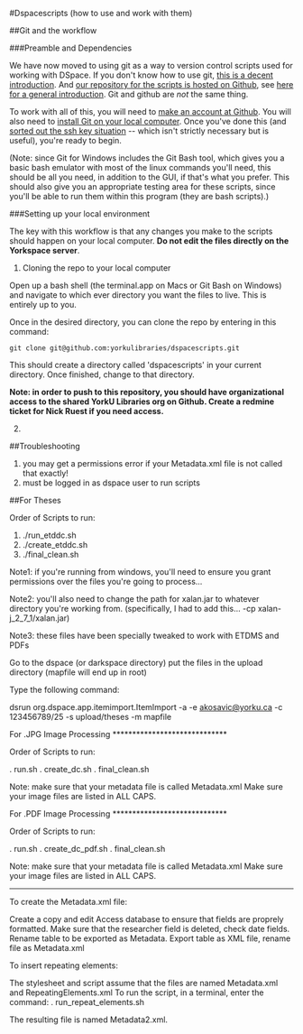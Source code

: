 #Dspacescripts (how to use and work with them)

##Git and the workflow

###Preamble and Dependencies

We have now moved to using git as a way to version control scripts used for working with DSpace. If you don't know how to use git, [this is a decent introduction][1]. And [our repository for the scripts is hosted on Github][2], see [here for a general introduction][3]. Git and github are _not_ the same thing.

To work with all of this, you will need to [make an account at Github][4]. You will also need to [install Git on your local computer][5]. Once you've done this (and [sorted out the ssh key situation][6] -- which isn't strictly necessary but is useful), you're ready to begin.

(Note: since Git for Windows includes the Git Bash tool, which gives you a basic bash emulator with most of the linux commands you'll need, this should be all you need, in addition to the GUI, if that's what you prefer. This should also give you an appropriate testing area for these scripts, since you'll be able to run them within this program (they are bash scripts).)

###Setting up your local environment

The key with this workflow is that any changes you make to the scripts should happen on your local computer. **Do not edit the files directly on the Yorkspace server**.

1) Cloning the repo to your local computer

Open up a bash shell (the terminal.app on Macs or Git Bash on Windows) and navigate to which ever directory you want the files to live. This is entirely up to you.

Once in the desired directory, you can clone the repo by entering in this command:

    git clone git@github.com:yorkulibraries/dspacescripts.git

This should create a directory called 'dspacescripts' in your current directory. Once finished, change to that directory.

**Note: in order to push to this repository, you should have organizational access to the shared YorkU Libraries org on Github. Create a redmine ticket for Nick Ruest if you need access.**

2) 

##Troubleshooting

1. you may get a permissions error if your Metadata.xml file is not called that exactly!
2. must be logged in as dspace user to run scripts

##For Theses

Order of Scripts to run:

1. ./run_etddc.sh
2. ./create_etddc.sh
3. ./final_clean.sh

Note1: if you're running from windows, you'll need to ensure you grant permissions over the files you're going to process...

Note2: you'll also need to change the path for xalan.jar to whatever directory you're working from.
(specifically, I had to add this... -cp xalan-j_2_7_1/xalan.jar)

Note3: these files have been specially tweaked to work with ETDMS and PDFs 

Go to the dspace (or darkspace directory)
put the files in the upload directory (mapfile will end up in root)

Type the following command:

dsrun org.dspace.app.itemimport.ItemImport -a -e akosavic@yorku.ca -c 123456789/25 -s upload/theses -m mapfile



For .JPG Image Processing *****************************

Order of Scripts to run:

. run.sh
. create_dc.sh
. final_clean.sh

Note: make sure that your metadata file is called Metadata.xml
Make sure your image files are listed in ALL CAPS.

For .PDF Image Processing *****************************

Order of Scripts to run:

. run.sh
. create_dc_pdf.sh
. final_clean.sh

Note: make sure that your metadata file is called Metadata.xml
Make sure your image files are listed in ALL CAPS.

**********************************************

To create the Metadata.xml file:

Create a copy and edit Access database to ensure that fields are proprely formatted.
Make sure that the researcher field is deleted, check date fields.
Rename table to be exported as Metadata.
Export table as XML file, rename file as Metadata.xml

To insert repeating elements:

The stylesheet and script assume that the files are named Metadata.xml and RepeatingElements.xml
To run the script, in a terminal, enter the command:
. run_repeat_elements.sh

The resulting file is named Metadata2.xml.

[1]: http://blog.scottlowe.org/2015/01/14/non-programmer-git-intro/
[2]: https://github.com/yorkulibraries/dspacescripts
[3]: http://readwrite.com/2013/09/30/understanding-github-a-journey-for-beginners-part-1
[4]: https://github.com/join
[5]: https://git-scm.com/book/en/v2/Getting-Started-Installing-Git
[6]: https://help.github.com/articles/generating-ssh-keys/
